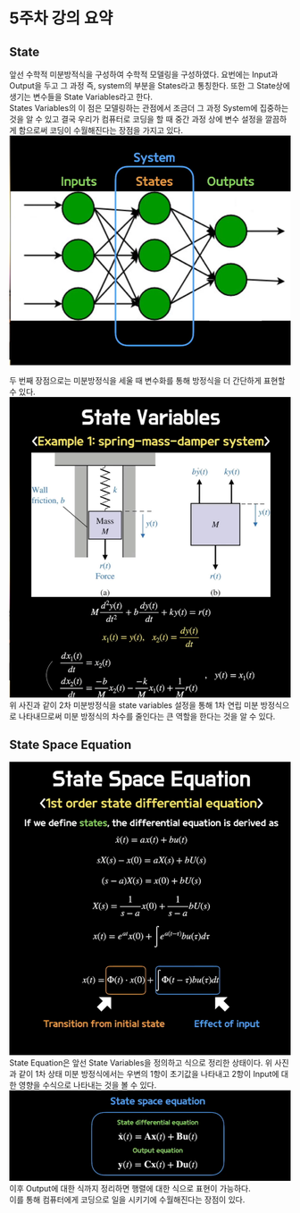 # 5주차 강의 요약  

## State
앞선 수학적 미분방적식을 구성하여 수학적 모델링을 구성하였다. 요번에는 Input과 Output을 두고 그 과정 즉, system의 부분을 States라고 통칭한다. 또한 그 State상에 생기는 변수들을 State Variables라고 한다.   
States Variables의 이 점은   모델링하는 관점에서 조금더 그 과정 System에 집중하는 것을 알 수 있고 결국 우리가 컴퓨터로 코딩을 할 때 중간 과정 상에 변수 설정을 깔끔하게 함으로써 코딩이 수월해진다는 장점을 가지고 있다.  
![Alt text](image.png)

두 번째 장점으로는 미분방정식을 세울 때 변수화를 통해 방정식을 더 간단하게 표현할 수 있다.
![Alt text](image-1.png)
위 사진과 같이 2차 미분방정식을 state variables 설정을 통해 1차 연립 미분 방정식으로 나타내므로써 미분 방정식의 차수를 줄인다는 큰 역할을 한다는 것을 알 수 있다.

## State Space Equation
![Alt text](image-2.png)
State Equation은 앞선 State Variables을 정의하고 식으로 정리한 상태이다. 위 사진과 같이 1차 상태 미분 방정식에서는 우변의 1항이 초기값을 나타내고 2항이 Input에 대한 영향을 수식으로 나타내는 것을 볼 수 있다.  
![Alt text](image-3.png) 
이후 Output에 대한 식까지 정리하면 행렬에 대한 식으로 표현이 가능하다.  
이를 통해 컴퓨터에게 코딩으로 일을 시키기에 수월해진다는 장점이 있다.

